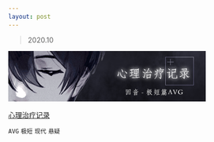 ```yaml
---
layout: post
---
```


> 2020.10

![](images/sig_game_record_mental_healing.png)

[心理治疗记录](https://rpg.blue/thread-483685-1-1.html)

`AVG` `极短` `现代` `悬疑`

